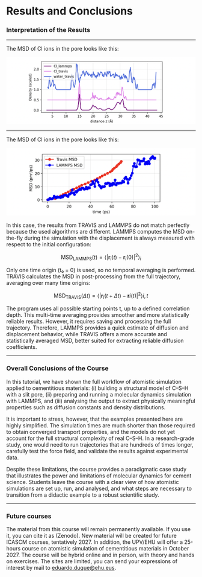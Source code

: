 # Results and Conclusions

### Interpretation of the Results




---
The MSD of Cl ions in the pore looks like this:

![MSD](/images/dprof.png)

--- 

The MSD of Cl ions in the pore looks like this:

![MSD](/images/MSD.png)


In this case, the results from TRAVIS and LAMMPS do not match perfectly because the used algorithms are different. LAMMPS computes the MSD on-the-fly during the simulation with the displacement is always measured with respect to the initial configuration:

$$
\mathrm{MSD}_{\text{LAMMPS}}(t) = \langle |\mathbf{r}_i(t) - \mathbf{r}_i(0)|^2 \rangle_i
$$

Only one time origin (t₀ = 0) is used, so no temporal averaging is performed. TRAVIS calculates the MSD in post-processing from the full trajectory, averaging over many time origins:

$$
\mathrm{MSD}_{\text{TRAVIS}}(\Delta t) = \langle |\mathbf{r}_i(t+\Delta t) - \mathbf{r}i(t)|^2 \rangle{i,t}
$$

The program uses all possible starting points t, up to a defined correlation depth. This multi-time averaging provides smoother and more statistically reliable results. However, it requires saving and processing the full trajectory. Therefore, LAMMPS provides a quick estimate of diffusion and displacement behavior, while TRAVIS offers a more accurate and statistically averaged MSD, better suited for extracting reliable diffusion coefficients.


---

### Overall Conclusions of the Course

In this tutorial, we have shown the full workflow of atomistic simulation applied to cementitious materials: (i) building a structural model of C–S–H with a slit pore, (ii) preparing and running a molecular dynamics simulation with LAMMPS, and (iii) analysing the output to extract physically meaningful properties such as diffusion constants and density distributions.

It is important to stress, however, that the examples presented here are highly simplified. The simulation times are much shorter than those required to obtain converged transport properties, and the models do not yet account for the full structural complexity of real C–S–H. In a research-grade study, one would need to run trajectories that are hundreds of times longer, carefully test the force field, and validate the results against experimental data.

Despite these limitations, the course provides a paradigmatic case study that illustrates the power and limitations of molecular dynamics for cement science. Students leave the course with a clear view of how atomistic simulations are set up, run, and analysed, and what steps are necessary to transition from a didactic example to a robust scientific study.

---

### Future courses

The material from this course will remain permanently available. If you use it, you can cite it as (Zenodo). New material will be created for future ICASCM courses, tentatively 2027. In addition, the UPV/EHU will offer a 25-hours course on atomistic simulation of cementitious materials in October 2027. The course will be hybrid online and in person, with theory and hands on exercises. The sites are limited, you can send your expressions of interest by mail to [eduardo.duque@ehu.eus](eduardo.duque@ehu.eus).
